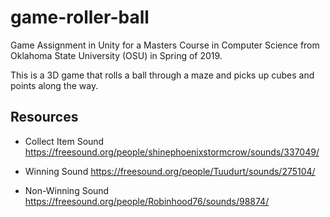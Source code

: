 # game-roller-ball

Game Assignment in Unity for a Masters Course in Computer Science from Oklahoma State University (OSU) in Spring of 2019.

This is a 3D game that rolls a ball through a maze and picks up cubes and points along the way.

## Resources
- Collect Item Sound
https://freesound.org/people/shinephoenixstormcrow/sounds/337049/

- Winning Sound
https://freesound.org/people/Tuudurt/sounds/275104/

- Non-Winning Sound
https://freesound.org/people/Robinhood76/sounds/98874/
